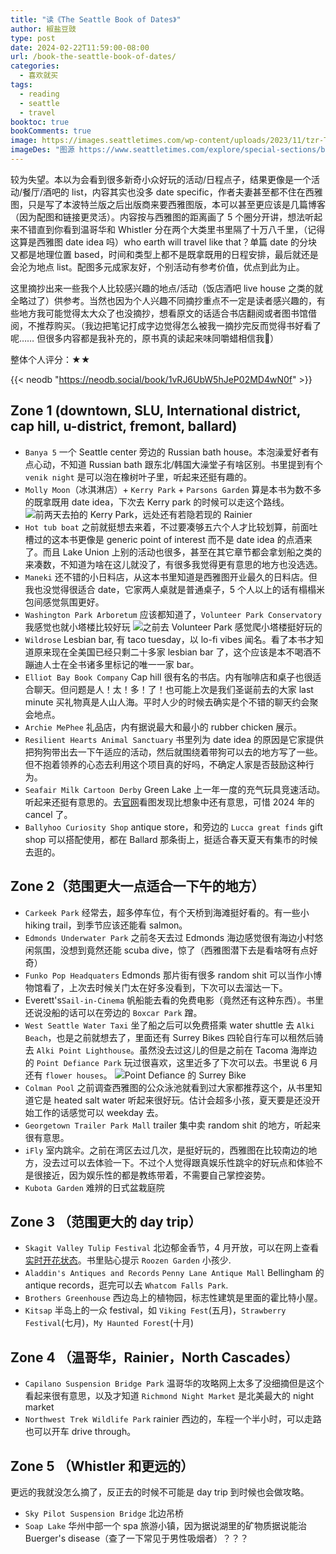 ```yaml
---
title: "读《The Seattle Book of Dates》"
author: 椒盐豆豉
type: post
date: 2024-02-22T11:59:00-08:00
url: /book-the-seattle-book-of-dates/
categories:
  - 喜欢就买
tags:
  - reading
  - seattle
  - travel
booktoc: true
bookComments: true
image: https://images.seattletimes.com/wp-content/uploads/2023/11/tzr-The-Seattle-Book-of-Dates.jpg?d=1020x655
imageDes: "图源 https://www.seattletimes.com/explore/special-sections/books-and-music-gifts-2023/"
---
```


较为失望。本以为会看到很多新奇小众好玩的活动/日程点子，结果更像是一个活动/餐厅/酒吧的 list，内容其实也没多 date specific，作者夫妻甚至都不住在西雅图，只是写了本波特兰版之后出版商来要西雅图版，本可以甚至更应该是几篇博客（因为配图和链接更灵活）。内容按与西雅图的距离画了 5 个圈分开讲，想法听起来不错直到你看到温哥华和 Whistler 分在两个大类里书里隔了十万八千里，（记得这算是西雅图 date idea 吗）who earth will travel like that？单篇 date 的分块又都是地理位置 based，时间和类型上都不是既拿既用的日程安排，最后就还是会沦为地点 list。配图多元成家友好，个别活动有参考价值，优点到此为止。

这里摘抄出来一些我个人比较感兴趣的地点/活动（饭店酒吧 live house 之类的就全略过了）供参考。当然也因为个人兴趣不同摘抄重点不一定是读者感兴趣的，有些地方我可能觉得太大众了也没摘抄，想看原文的话适合书店翻阅或者图书馆借阅，不推荐购买。（我边把笔记打成字边觉得怎么被我一摘抄完反而觉得书好看了呢…… 但很多内容都是我补充的，原书真的读起来味同嚼蜡相信我🤣）

<!--more-->

整体个人评分：★★

{{< neodb "https://neodb.social/book/1vRJ6UbW5hJeP02MD4wN0f" >}}

## Zone 1 (downtown, SLU, International district, cap hill, u-district, fremont, ballard)
- `Banya 5` 一个 Seattle center 旁边的 Russian bath house。本泡澡爱好者有点心动，不知道 Russian bath 跟东北/韩国大澡堂子有啥区别。书里提到有个 `venik night` 是可以泡在橡树叶子里，听起来还挺有趣的。
- `Molly Moon`（冰淇淋店）+ `Kerry Park` + `Parsons Garden` 算是本书为数不多的既拿既用 date idea，下次去 Kerry park 的时候可以走这个路线。
![前两天去拍的 Kerry Park，远处还有若隐若现的 Rainier](https://media.douchi.space/douchi/media_attachments/files/111/876/242/947/117/694/original/2f5a8e9d3f853bf6.png)
- `Hot tub boat` 之前就挺想去来着，不过要凑够五六个人才比较划算，前面吐槽过的这本书更像是 generic point of interest 而不是 date idea 的点酒来了。而且 Lake Union 上别的活动也很多，甚至在其它章节都会拿划船之类的来凑数，不知道为啥在这儿就没了，有很多我觉得更有意思的地方也没选选。
- `Maneki` 还不错的小日料店，从这本书里知道是西雅图开业最久的日料店。但我也没觉得很适合 date，它家两人桌就是普通桌子，5 个人以上的话有榻榻米包间感觉氛围更好。
- `Washington Park Arboretum` 应该都知道了，`Volunteer Park Conservatory` 我感觉也就小塔楼比较好玩
![之前去 Volunteer Park 感觉爬小塔楼挺好玩的](https://media.douchi.space/douchi/media_attachments/files/109/781/140/781/533/979/original/1e4efd03370e57a1.png)
- `Wildrose` Lesbian bar, 有 taco tuesday，以 lo-fi vibes 闻名。看了本书才知道原来现在全美国已经只剩二十多家 lesbian bar 了，这个应该是本不喝酒不蹦迪人士在全书诸多里标记的唯一一家 bar。
- `Elliot Bay Book Company` Cap hill 很有名的书店。内有咖啡店和桌子也很适合聊天。但问题是人！太！多！了！也可能上次是我们圣诞前去的大家 last minute 买礼物真是人山人海。平时人少的时候去确实是个不错的聊天约会聚会地点。
- `Archie MePhee` 礼品店，内有据说最大和最小的 rubber chicken 展示。
- `Resilient Hearts Animal Sanctuary` 书里列为 date idea 的原因是它家提供把狗狗带出去一下午适应的活动，然后就围绕着带狗可以去的地方写了一些。但不抱着领养的心态去利用这个项目真的好吗，不确定人家是否鼓励这种行为。
- `Seafair Milk Cartoon Derby` Green Lake 上一年一度的充气玩具竞速活动。听起来还挺有意思的。去[官网](https://www.seafair.org/milk-carton-derby)看图发现比想象中还有意思，可惜 2024 年的 cancel 了。
- `Ballyhoo Curiosity Shop` antique store，和旁边的 `Lucca great finds` gift shop 可以搭配使用，都在 Ballard 那条街上，挺适合春天夏天有集市的时候去逛的。

## Zone 2（范围更大一点适合一下午的地方）
- `Carkeek Park` 经常去，超多停车位，有个天桥到海滩挺好看的。有一些小 hiking trail，到季节应该还能看 salmon。
- `Edmonds Underwater Park` 之前冬天去过 Edmonds 海边感觉很有海边小村悠闲氛围，没想到竟然还能 scuba dive，惊了（西雅图潜下去是看啥呀有点好奇）
- `Funko Pop Headquaters` Edmonds 那片街有很多 random shit 可以当作小博物馆看了，上次去时候关门太在好多没看到，下次可以去溜达一下。
- Everett's`Sail-in-Cinema` 帆船能去看的免费电影（竟然还有这种东西）。书里还说没船的话可以在旁边的 `Boxcar Park` 蹭。
- `West Seattle Water Taxi` 坐了船之后可以免费搭乘 water shuttle 去 `Alki Beach`，也是之前就想去了，里面还有 Surrey Bikes 四轮自行车可以租然后骑去 `Alki Point Lighthouse`。虽然没去过这儿的但是之前在 Tacoma 海岸边的 `Point Defiance Park` 玩过很喜欢，这里近多了下次可以去。书里说 6 月还有 `flower houses`。
![Point Defiance 的 Surrey Bike](https://media.douchi.space/douchi/media_attachments/files/110/845/402/566/784/809/original/5f086ab29c846000.jpeg)
- `Colman Pool` 之前调查西雅图的公众泳池就看到过大家都推荐这个，从书里知道它是 heated salt water 听起来很好玩。估计会超多小孩，夏天要是还没开始工作的话感觉可以 weekday 去。
- `Georgetown Trailer Park Mall` trailer 集中卖 random shit 的地方，听起来很有意思。
- `iFly` 室内跳伞。之前在湾区去过几次，是挺好玩的，西雅图在比较南边的地方，没去过可以去体验一下。不过个人觉得跟真娱乐性跳伞的好玩点和体验不是很接近，因为娱乐性的都是教练带着，不需要自己掌控姿势。
- `Kubota Garden` 难辨的日式盆栽庭院

## Zone 3 （范围更大的 day trip）
- `Skagit Valley Tulip Festival` 北边郁金香节，4 月开放，可以在网上查看[实时开花状态](https://tulipfestival.org/bloom-status)。书里贴心提示 `Roozen Garden` 小孩少.
- `Aladdin's Antiques and Records` `Penny Lane Antique Mall` Bellingham 的 antique records，逛完可以去 `Whatcom Falls Park`.
- `Brothers Greenhouse` 西边岛上的植物园，标志性建筑是里面的霍比特小屋。
- `Kitsap` 半岛上的一众 festival，如 `Viking Fest`(五月)，`Strawberry Festival`(七月)，`My Haunted Forest`(十月)

## Zone 4 （温哥华，Rainier，North Cascades）
- `Capilano Suspension Bridge Park` 温哥华的攻略网上太多了没细摘但是这个看起来很有意思，以及才知道 `Richmond Night Market` 是北美最大的 night market
- `Northwest Trek Wildlife Park` rainier 西边的，车程一个半小时，可以走路也可以开车 drive through。

## Zone 5 （Whistler 和更远的）
更远的我就没怎么摘了，反正去的时候不可能是 day trip 到时候也会做攻略。
- `Sky Pilot Suspension Bridge` 北边吊桥
- `Soap Lake` 华州中部一个 spa 旅游小镇，因为据说湖里的矿物质据说能治 Buerger's disease（查了一下常见于男性吸烟者）？？？